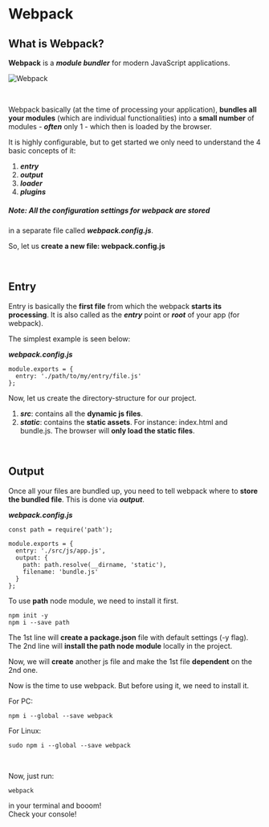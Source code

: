 # Webpack

## What is Webpack?
**Webpack** is a ***module bundler*** for modern JavaScript applications.

<img align="center" src="http://i.imgur.com/GxQpArh.png" alt="Webpack">

&nbsp;

Webpack basically (at the time of processing your application), 
**bundles all your modules** (which are individual functionalities) 
into a **small number** of modules - ***often*** only 1 - which then is loaded
by the browser.

It is highly configurable, but to get started we only need to 
understand the 4 basic concepts of it: 
1. ***entry***
2. ***output***
3. ***loader***
4. ***plugins***


##### Note: All the configuration settings for webpack are stored
in a separate file called ***webpack.config.js***.

So, let us **create a new file: webpack.config.js**

&nbsp;
## Entry

Entry is basically the **first file** from which the webpack
**starts its processing**. It is also called as the ***entry*** point
or ***root*** of your app (for webpack).

The simplest example is seen below:

***webpack.config.js***

    module.exports = {
      entry: './path/to/my/entry/file.js'
    };

Now, let us create the directory-structure for our project. 
1. ***src***: contains all the **dynamic js files**.
2. ***static***: contains the **static assets**. For instance: index.html
  and bundle.js. The browser will **only load the static files**.

&nbsp;
## Output

Once all your files are bundled up, you need to tell webpack 
where to **store the bundled file**. This is done via ***output***. 

***webpack.config.js***

    const path = require('path');
    
    module.exports = {
      entry: './src/js/app.js',
      output: {
        path: path.resolve(__dirname, 'static'),
        filename: 'bundle.js'
      }
    };

To use **path** node module, we need to install it first.
 
    npm init -y
    npm i --save path
    
The 1st line will **create a package.json** file with default settings (-y flag).      
The 2nd line will **install the path node module** locally in the project.

Now, we will **create** another js file and make the 1st 
file **dependent** on the 2nd one.   

Now is the time to use webpack. But before using it, we need to 
install it.   

For PC:

    npm i --global --save webpack
     
  
   
For Linux: 
   
    sudo npm i --global --save webpack
    
  
&nbsp;
    
Now, just run:        

    webpack
    
    
in your terminal and booom!    
Check your console!
    
    